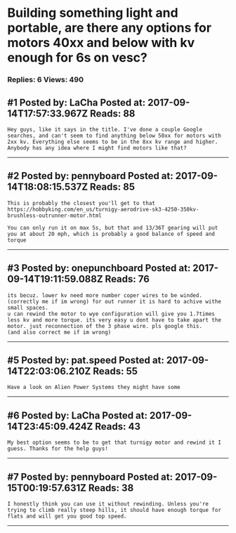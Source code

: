# Building something light and portable, are there any options for motors 40xx and below with kv enough for 6s on vesc?

### Replies: 6 Views: 490

## \#1 Posted by: LaCha Posted at: 2017-09-14T17:57:33.967Z Reads: 88

```
Hey guys, like it says in the title. I've done a couple Google searches, and can't seem to find anything below 50xx for motors with 2xx kv. Everything else seems to be in the 8xx kv range and higher. Anybody has any idea where I might find motors like that?
```

---
## \#2 Posted by: pennyboard Posted at: 2017-09-14T18:08:15.537Z Reads: 85

```
This is probably the closest you'll get to that 
https://hobbyking.com/en_us/turnigy-aerodrive-sk3-4250-350kv-brushless-outrunner-motor.html

You can only run it on max 5s, but that and 13/36T gearing will put you at about 20 mph, which is probably a good balance of speed and torque
```

---
## \#3 Posted by: onepunchboard Posted at: 2017-09-14T19:11:59.088Z Reads: 76

```
its becuz. lower kv need more number coper wires to be winded. (correctly me if im wrong) for out runner it is hard to achive withe small spaces. 
u can rewind the motor to wye configuration will give you 1.7times less kv and more torque. its very easy u dont have to take apart the motor. just reconnection of the 3 phase wire. pls google this. 
(and also correct me if im wrong)
```

---
## \#5 Posted by: pat.speed Posted at: 2017-09-14T22:03:06.210Z Reads: 55

```
Have a look on Alien Power Systems they might have some
```

---
## \#6 Posted by: LaCha Posted at: 2017-09-14T23:45:09.424Z Reads: 43

```
My best option seems to be to get that turnigy motor and rewind it I guess. Thanks for the help guys!
```

---
## \#7 Posted by: pennyboard Posted at: 2017-09-15T00:19:57.631Z Reads: 38

```
I honestly think you can use it without rewinding. Unless you're trying to climb really steep hills, it should have enough torque for flats and will get you good top speed.
```

---
